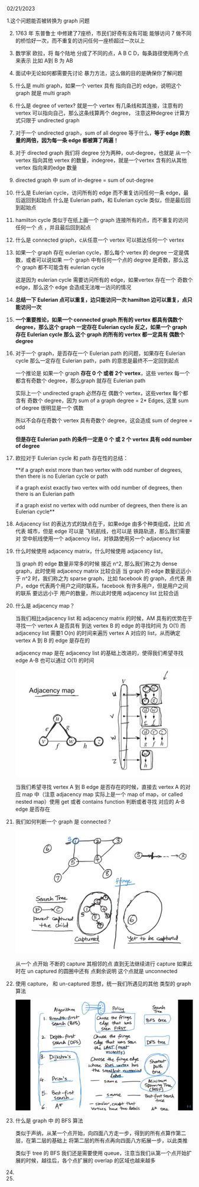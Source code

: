 02/21/2023

1.这个问题能否被转换为 graph 问题

2. 1763 年 东普鲁士 中修建了7座桥，市民们好奇有没有可能 能够访问 7 做不同的桥恰好一次，而不重复的访问任何一座桥超过一次以上

3. 数学家 欧拉，将 每个陆地 分成了不同的点，A B C D，每条路径使用两个点来表示 比如 A到 B 为 AB

4. 面试中无论如何都需要先讨论 暴力方法，这么做的目的是确保你了解问题

5. 什么是 multi graph，如果一个 vertex 具有 指向自己的 edge，说明这个 graph 就是 multi graph

6. 什么是 degree of vertex? 就是一个 vertex 有几条线和其连接，注意有的 vertex 可以指向自己，那么这条线算两个 degree， 注意这种degree 计算方式只限于 undirected graph

7. 对于一个 undirected graph，sum of all degree 等于什么，**等于 edge 的数量的两倍，因为每一条 edge 都被算了两遍！** 

8. 对于 directed graph 我们将 degree 分为两种，out-degree，也就是 从一个 vertex 指向其他 vertex 的数量，indegree，就是一个vertex 含有的从其他 vertex 指向来的edge 数量

9. directed graph 中 sum of in-degree = sum of out-degree

10. 什么是 Eulerian cycle，访问所有的 edge 而不重复访问任何一条 edge，最后返回到起始点
    什么是 Eulerian path，和 Eulerian cycle 类似，但是最后回到起始点
    

11. hamilton cycle 类似于在纸上画一个 graph 连接所有的点，而不重复的访问任何一个 点
    ，并且最后回到起点

12. 什么是 connected graph，c从任意一个 vertex 可以抵达任何一个 vertex

13. 如果一个 graph 存在 eulerian cycle，那么每个 vertex 的 degree 一定是偶数，或者可以说如果 一个 graph 中有任何一个点的 degree 是奇数，那么这个 graph 都不可能含有 eulerian cycle

    这是因为 eulerian cycle 需要访问所有的 edge，如果vertex 存在一个 奇数个 edge，那么这个 edge 会造成无法唯一访问的情况

14. **总结一下 Eulerian 点可以重复，边只能访问一次
    hamilton 边可以重复，点只能访问一次**

15. **一个重要推论，如果一个 connected graph 所有的 vertex 都具有偶数个 degree，那么这个 graph 一定存在 Eulerian cycle
    反之，如果一个 graph 存在 Eulerian cycle 那么 这个 graph 的所有的 vertex 都一定具有 偶数个 degree**

16. 对于一个 graph，是否存在一个 Eulerian path 的问题，如果存在 Eulerian cycle 那么一定存在 Eulerian path，path 的意思是最终不一定回到起点

    一个推论是 如果一个 graph **存在 0 个 或者 2个 vertex**，这些 vertex 每一个都含有奇数个 degree，那么graph 就存在 Eulerian path

    实际上一个 undirected graph 必然存在 偶数个 vertex，这些vertex 每个都含有 奇数个 degree，因为 sum of a graph degree = 2* Edges, 这里 sum of degree 很明显是一个 偶数
    
    所以不会存在奇数个 vertex 具有奇数个 degree，这会造成 sum of degree = odd

    **但是存在 Eulerian path 的条件一定是 0 个 或 2 个 vertex 具有 odd number of degree**

    

17. 欧拉对于 Eulerian cycle 和 path 存在性的总结：

    **if a graph exist more than two vertex with odd number of degrees, then there is no Eulerian cycle or path

    if a graph exist exactly two vertex with odd number of degrees, then there is an Eulerian path

    if a graph exist no vertex with odd number of degrees, then there is an Eulerian cycle**

18. Adjacency list 的表达方式的缺点在于，如果edge 由多个种类组成，比如 点代表 城市，但是 edge 可以是 飞机航线，也可以是 铁路轨道，那么我们需要对 空中航线使用一个 adjacency list，对铁路使用另一个 adjacency list

19. 什么时候使用 adjacency matrix，什么时候使用 adjacency list，
    
    当 graph 的 edge 数量非常多的时候 接近 n^2, 那么我们称之为 dense graph，此时使用 adjacency matrix 比较合适
    当 graph 的 edge 数量远远小于 n^2 时，我们称之为 sparse graph，比如 facebook 的 graph，点代表 用户，edge 代表两个用户之间的联系，facebook 有许多用户，但是用户之间的联系 要远远小于 用户的数量，所以此时使用 adjacency list 比较合适

20. 什么是 adjacency map？
    
    当我们相比adjacency list 和 adjacency matrix 的时候，AM 具有的优势在于 寻找一个 vertex A 是否具有 到达 vertex B 的 edge 的寻找时间 为 O(1)
    而 adjacency list 需要1 O(n) 的时间来遍历 vertex A 对应的 list，从而确定 vertex A 到 B 的 edge 是存在的
    
    adjacency map 是在 adjacency list 的基础上改进的，使得我们希望寻找 edge A-B 也可以通过 O(1) 的时间

    ![image](https://github.com/lizy331/Interview-kickstart/blob/main/src/img/adjacency-map.png)

    当我们希望寻找 vertex A 到 B edge 是否存在的时候，直接去 vertex A 的对应 map 中（注意 adjacency map 实际上是一个 map of map，or called nested map）使用 get 或者 contains function 判断或者寻找 对应的 A-B edge 是否存在

21. 我们如何判断一个 graph 是 connected？

    ![image](https://github.com/lizy331/Interview-kickstart/blob/main/src/img/connected-graph.png)

    从一个 点开始 不断的 capture 其相邻的点 直到无法继续进行 capture 如果此时在 un captured 的圆圈中还有 点剩余说明 这个点就是 unconnected

22. 使用 capture， 和 un-captured 思想，统一我们所遇见的其他 类型的 graph 算法

    ![image](https://github.com/lizy331/Interview-kickstart/blob/main/src/img/Screen%20Shot%202023-02-23%20at%204.55.08%20AM.png)

23. 什么是 graph 中 的 BFS 算法

    类似于声纳，从某一个点开始，向四面八方走一步，得到的所有点算作第二层，在第二层的基础上 将第二层的所有点再向四面八方拓展一步，以此类推

    类似于 tree 的 BFS 我们还是需要使用 queue，注意当我们从第一个点开始扩展的时候，越往后，各个点扩展的 overlap 的区域也越来越多

24.

25.